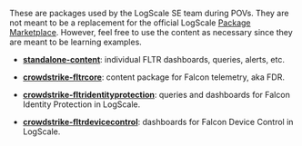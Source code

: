 These are packages used by the LogScale SE team during POVs. They are not meant to be a replacement for the official LogScale [Package Marketplace](https://library.humio.com/humio-server/packages-marketplace.html). However, feel free to use the content as necessary since they are meant to be learning examples. 

- **[standalone-content](standalone-content)**: individual FLTR dashboards, queries, alerts, etc.

- **[crowdstrike-fltrcore](crowdstrike-fltrcore)**: content package for Falcon telemetry, aka FDR.

- **[crowdstrike-fltridentityprotection](crowdstrike-fltridentityprotection)**: queries and dashboards for Falcon Identity Protection in LogScale. 

- **[crowdstrike-fltrdevicecontrol](crowdstrike-fltrdevicecontrol)**: dashboards for Falcon Device Control in LogScale. 